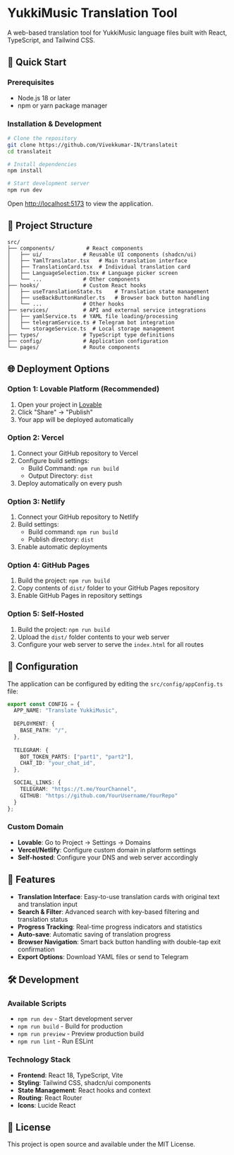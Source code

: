 
# YukkiMusic Translation Tool

A web-based translation tool for YukkiMusic language files built with React, TypeScript, and Tailwind CSS.

## 🚀 Quick Start

### Prerequisites
- Node.js 18 or later
- npm or yarn package manager

### Installation & Development

```bash
# Clone the repository
git clone https://github.com/Vivekkumar-IN/translateit
cd translateit

# Install dependencies
npm install

# Start development server
npm run dev
```

Open [http://localhost:5173](http://localhost:5173) to view the application.

## 📁 Project Structure

```
src/
├── components/          # React components
│   ├── ui/             # Reusable UI components (shadcn/ui)
│   ├── YamlTranslator.tsx   # Main translation interface
│   ├── TranslationCard.tsx  # Individual translation card
│   ├── LanguageSelection.tsx # Language picker screen
│   └── ...             # Other components
├── hooks/              # Custom React hooks
│   ├── useTranslationState.ts    # Translation state management
│   ├── useBackButtonHandler.ts   # Browser back button handling
│   └── ...             # Other hooks
├── services/           # API and external service integrations
│   ├── yamlService.ts  # YAML file loading/processing
│   ├── telegramService.ts # Telegram bot integration
│   └── storageService.ts  # Local storage management
├── types/              # TypeScript type definitions
├── config/             # Application configuration
└── pages/              # Route components
```

## 🌐 Deployment Options

### Option 1: Lovable Platform (Recommended)
1. Open your project in [Lovable](https://lovable.dev)
2. Click "Share" → "Publish"
3. Your app will be deployed automatically

### Option 2: Vercel
1. Connect your GitHub repository to Vercel
2. Configure build settings:
   - Build Command: `npm run build`
   - Output Directory: `dist`
3. Deploy automatically on every push

### Option 3: Netlify
1. Connect your GitHub repository to Netlify
2. Build settings:
   - Build command: `npm run build`
   - Publish directory: `dist`
3. Enable automatic deployments

### Option 4: GitHub Pages
1. Build the project: `npm run build`
2. Copy contents of `dist/` folder to your GitHub Pages repository
3. Enable GitHub Pages in repository settings

### Option 5: Self-Hosted
1. Build the project: `npm run build`
2. Upload the `dist/` folder contents to your web server
3. Configure your web server to serve the `index.html` for all routes

## 🔧 Configuration

The application can be configured by editing the `src/config/appConfig.ts` file:

```typescript
export const CONFIG = {
  APP_NAME: "Translate YukkiMusic",
  
  DEPLOYMENT: {
    BASE_PATH: "/",
  },
  
  TELEGRAM: {
    BOT_TOKEN_PARTS: ["part1", "part2"],
    CHAT_ID: "your_chat_id",
  },

  SOCIAL_LINKS: {
    TELEGRAM: "https://t.me/YourChannel",
    GITHUB: "https://github.com/YourUsername/YourRepo"
  }
};
```

### Custom Domain
- **Lovable**: Go to Project → Settings → Domains
- **Vercel/Netlify**: Configure custom domain in platform settings
- **Self-hosted**: Configure your DNS and web server accordingly

## 📱 Features

- **Translation Interface**: Easy-to-use translation cards with original text and translation input
- **Search & Filter**: Advanced search with key-based filtering and translation status
- **Progress Tracking**: Real-time progress indicators and statistics
- **Auto-save**: Automatic saving of translation progress
- **Browser Navigation**: Smart back button handling with double-tap exit confirmation
- **Export Options**: Download YAML files or send to Telegram

## 🛠️ Development

### Available Scripts
- `npm run dev` - Start development server
- `npm run build` - Build for production
- `npm run preview` - Preview production build
- `npm run lint` - Run ESLint

### Technology Stack
- **Frontend**: React 18, TypeScript, Vite
- **Styling**: Tailwind CSS, shadcn/ui components
- **State Management**: React hooks and context
- **Routing**: React Router
- **Icons**: Lucide React

## 📄 License

This project is open source and available under the MIT License.
